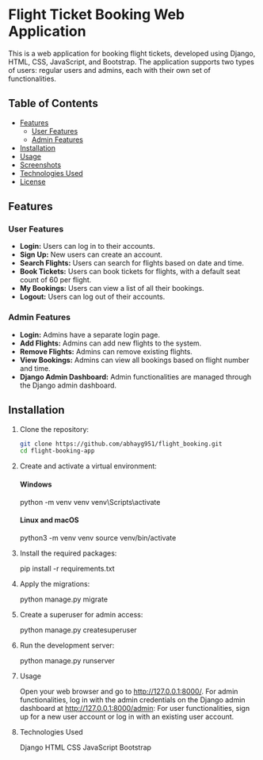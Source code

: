 # Flight Ticket Booking Web Application

This is a web application for booking flight tickets, developed using Django, HTML, CSS, JavaScript, and Bootstrap. The application supports two types of users: regular users and admins, each with their own set of functionalities.

## Table of Contents

- [Features](#features)
  - [User Features](#user-features)
  - [Admin Features](#admin-features)
- [Installation](#installation)
- [Usage](#usage)
- [Screenshots](#screenshots)
- [Technologies Used](#technologies-used)
- [License](#license)

## Features

### User Features

- **Login:** Users can log in to their accounts.
- **Sign Up:** New users can create an account.
- **Search Flights:** Users can search for flights based on date and time.
- **Book Tickets:** Users can book tickets for flights, with a default seat count of 60 per flight.
- **My Bookings:** Users can view a list of all their bookings.
- **Logout:** Users can log out of their accounts.

### Admin Features

- **Login:** Admins have a separate login page.
- **Add Flights:** Admins can add new flights to the system.
- **Remove Flights:** Admins can remove existing flights.
- **View Bookings:** Admins can view all bookings based on flight number and time.
- **Django Admin Dashboard:** Admin functionalities are managed through the Django admin dashboard.

## Installation

1. Clone the repository:
   ```sh
   git clone https://github.com/abhayg951/flight_booking.git
   cd flight-booking-app

2. Create and activate a virtual environment:
    
    #### Windows
    python -m venv venv
    venv\Scripts\activate

    #### Linux and macOS
    python3 -m venv venv
    source venv/bin/activate

3. Install the required packages:

    pip install -r requirements.txt

4. Apply the migrations:

    python manage.py migrate

5. Create a superuser for admin access:

    python manage.py createsuperuser

6. Run the development server:

    python manage.py runserver

7. Usage

    Open your web browser and go to http://127.0.0.1:8000/.
    For admin functionalities, log in with the admin credentials on the Django admin dashboard at http://127.0.0.1:8000/admin:
    For user functionalities, sign up for a new user account or log in with an existing user account.

8. Technologies Used

    Django
    HTML
    CSS
    JavaScript
    Bootstrap
